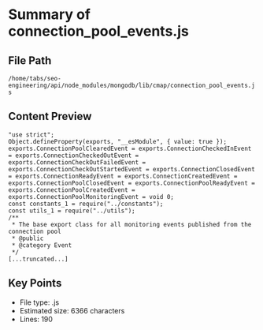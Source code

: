 # Summary of connection_pool_events.js
  
## File Path
`/home/tabs/seo-engineering/api/node_modules/mongodb/lib/cmap/connection_pool_events.js`

## Content Preview
```
"use strict";
Object.defineProperty(exports, "__esModule", { value: true });
exports.ConnectionPoolClearedEvent = exports.ConnectionCheckedInEvent = exports.ConnectionCheckedOutEvent = exports.ConnectionCheckOutFailedEvent = exports.ConnectionCheckOutStartedEvent = exports.ConnectionClosedEvent = exports.ConnectionReadyEvent = exports.ConnectionCreatedEvent = exports.ConnectionPoolClosedEvent = exports.ConnectionPoolReadyEvent = exports.ConnectionPoolCreatedEvent = exports.ConnectionPoolMonitoringEvent = void 0;
const constants_1 = require("../constants");
const utils_1 = require("../utils");
/**
 * The base export class for all monitoring events published from the connection pool
 * @public
 * @category Event
 */
[...truncated...]
```

## Key Points
- File type: .js
- Estimated size: 6366 characters
- Lines: 190

